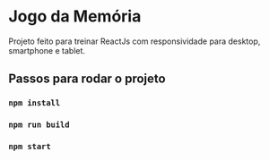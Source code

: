 # Jogo da Memória

Projeto feito para treinar ReactJs com responsividade para desktop, smartphone e tablet.

## Passos para rodar o projeto

### `npm install`
### `npm run build`
### `npm start`






